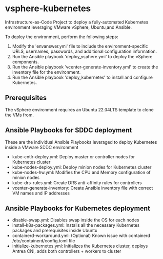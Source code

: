 # vsphere-kubernetes
Infrastructure-as-Code Project to deploy a fully-automated Kubernetes environment leveraging VMware vSphere, Ubuntu,and Ansible.

To deploy the environment, perform the following steps:
1. Modify the 'envanswer.yml' file to include the environment-specific URLS, usernames, passwords, and additional configuration information.
2. Run the Ansible playbook 'deploy_vsphere.yml' to deploy the vSphere components.
3. Run the Ansible playbook 'vcenter-generate-inventory.yml' to create the inventory file for the environment.
4. Run the Ansible playbook 'deploy_kubernetes' to install and configure Kubernetes.

## Prerequisites
The vSphere environment requires an Ubuntu 22.04LTS template to clone the VMs from.

## Ansible Playbooks for SDDC deployment
These are the individual Ansible Playbooks leveraged to deploy Kubernetes inside a VMware SDDC environment

- kube-cntlr-deploy.yml: Deploy master or controller nodes for Kubernetes cluster
- kube-nodes-deploy.yml: Deploy minion nodes for Kubernetes cluster
- kube-nodes-hw.yml: Modifies the CPU and Memory configuration of minion nodes
- kube-drs-rules.yml: Create DRS anti-affinity rules for controllers
- vcenter-generate-inventory: Create Ansible inventory file with correct VM names and IP addresses

## Ansible Playbooks for Kubernetes deployment
- disable-swap.yml: Disables swap inside the OS for each nodes
- install-k8s-packages.yml: Installs all the necessary Kubernetes packages and prerequisites inside Ubuntu
- containerd-workaround.yml: (Optional) Known issue with containerd /etc/containerd/config.toml file
- initialize-kubernetes.yml: Initializes the Kubernetes cluster, deploys Antrea CNI, adds both controllers + workers to cluster